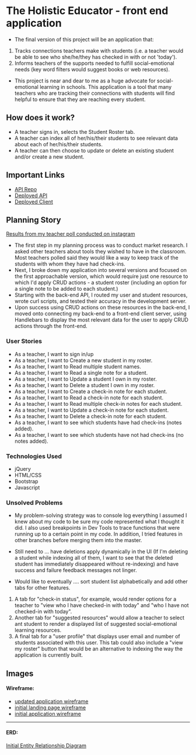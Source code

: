 # The Holistic Educator - front end application

- The final version of this project will be an application that: 
1. Tracks connections teachers make with students (i.e. a teacher would be able to see who she/he/they has checked in with or not 'today').
2. Informs teachers of the supports needed to fulfill social-emotional needs (key word filters would suggest books or web resources).
- This project is near and dear to me as a huge advocate for social-emotional learning in schools. This application is a tool that many teachers who are tracking their connections with students will find helpful to ensure that they are reaching every student. 

## How does it work?

- A teacher signs in, selects the Student Roster tab.
- A teacher can index all of her/his/their students to see relevant data about each of her/his/their students.
- A teacher can then choose to update or delete an existing student and/or create a new student.

## Important Links

- [API Repo](https://github.com/rubysattar/the-holistic-educator-api)
- [Deployed API](https://whispering-anchorage-25173.herokuapp.com/)
- [Deployed Client](https://rubysattar.github.io/the-holistic-educator/)

## Planning Story

[Results from my teacher poll conducted on instagram](https://imgur.com/dVmMwMG)

- The first step in my planning process was to conduct market research. I asked other teachers about tools they wished to have in the classroom. Most teachers polled said they would like a way to keep track of the students with whom they have had check-ins.
- Next, I broke down my application into several versions and focused on the first approachable version, which would require just one resource to which I'd apply CRUD actions - a student roster (including an option for a single note to be added to each student.)
- Starting with the back-end API, I routed my user and student resources, wrote curl scripts, and tested their accuracy in the development server. 
- Upon success using CRUD actions on these resources in the back-end, I moved onto connecting my back-end to a front-end client server, using Handlebars to display the most relevant data for the user to apply CRUD actions through the front-end. 

### User Stories

- As a teacher, I want to sign in/up
- As a teacher, I want to Create a new student in my roster.
- As a teacher, I want to Read multiple student names.
- As a teacher, I want to Read a single note for a student.
- As a teacher, I want to Update a student I own in my roster.
- As a teacher, I want to Delete a student I own in my roster.
- As a teacher, I want to Create a check-in note for each student.
- As a teacher, I want to Read a check-in note for each student. 
- As a teacher, I want to Read multiple check-in notes for each student.
- As a teacher, I want to Update a check-in note for each student.
- As a teacher, I want to Delete a check-in note for each student.
- As a teacher, I want to see which students have had check-ins (notes added).
- As a teacher, I want to see which students have not had check-ins (no notes added).

### Technologies Used

- jQuery
- HTML/CSS
- Bootstrap
- Javascript

### Unsolved Problems

- My problem-solving strategy was to console log everything I assumed I knew about my code to be sure my code represented what I thought it did. I also used breakpoints in Dev Tools to trace functions that were running up to a certain point in my code. In addition, I tried features in other branches before merging them into the master. 

- Still need to ... have deletions apply dynamically in the UI (If I'm deleting a student while indexing all of them, I want to see that the deleted student has immediately disappeared without re-indexing) and have success and failure feedback messages not linger.
- Would like to eventually .... sort student list alphabetically and add other tabs for other features. 
1. A tab for "check-in status", for example, would render options for a teacher to "view who I have checked-in with today" and "who I have not checked-in with today". 
2. Another tab for "suggested resources" would allow a teacher to select ant student to render a displayed list of suggested social-emotional learning resources.
3. A final tab for a "user profile" that displays user email and number of students associated with this user. This tab could also include a  "view my roster" button that would be an alternative to indexing the way the application is currently built. 


## Images

#### Wireframe:
- [updated application wireframe](https://imgur.com/viNGzwH)
- [initial landing page wireframe](https://imgur.com/HANqQFv)
- [initial application wireframe](https://imgur.com/fbpXkYj)
---

#### ERD:
[Initial Entity Relationship Diagram](https://imgur.com/zWtIKUa)